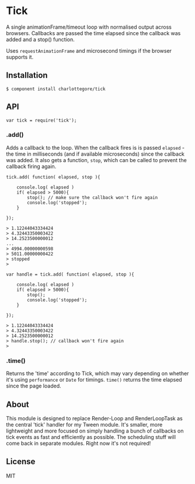 
# Tick

  A single animationFrame/timeout loop with normalised output across browsers. Callbacks are passed the time elapsed since the callback was added and a stop() function.

  Uses `requestAnimationFrame` and microsecond timings if the browser supports it.

## Installation

    $ component install charlottegore/tick

## API

    var tick = require('tick');

### .add()

  Adds a callback to the loop. When the callback fires is is passed `elapsed` - the time in milliseconds (and if available microseconds) since the callback was added. It also gets a function, `stop`, which can be called to prevent the callback firing again.

    tick.add( function( elapsed, stop ){

    	console.log( elapsed )
    	if( elapsed > 5000){
			stop(); // make sure the callback won't fire again 
			console.log('stopped');   		
    	}

    });

    > 1.12244043334424
    > 4.32443350003422
    > 14.2523500000012
    ...
    > 4994.00000000598
    > 5011.00000000422
    > stopped
    >

    var handle = tick.add( function( elapsed, stop ){

    	console.log( elapsed )
    	if( elapsed > 5000){
			stop(); 
			console.log('stopped');   		
    	}

    });  

    > 1.12244043334424
    > 4.32443350003422
    > 14.2523500000012
    > handle.stop(); // callback won't fire again
    >  

### .time()

  Returns the 'time' according to Tick, which may vary depending on whether it's using `performance` or `Date` for timings. `time()` returns the time elapsed since the page loaded.

## About

  This module is designed to replace Render-Loop and RenderLoopTask as the central 'tick' handler for my Tween module. It's smaller, more lightweight and more focused on simply handling a bunch of callbacks on tick events as fast and efficiently as possible. The scheduling stuff will come back in separate modules. Right now it's not required!

## License

  MIT
